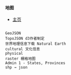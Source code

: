 #### **地图**
* [主页](http://www.naturalearthdata.com/)

```

GeoJSON
TopoJSON d3作者制定
世界地理信息下载 Natural Earth
cultural 文化信息
physical
raster 栅格地图
Admin 1 - States, Provinces
shp → json
```
